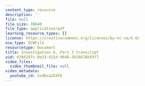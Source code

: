 ```yaml
---
content_type: resource
description: ''
file: null
file_size: 30640
file_type: application/pdf
learning_resource_types: []
license: https://creativecommons.org/licenses/by-nc-sa/4.0/
ocw_type: OCWFile
resourcetype: Document
title: Investigation 6, Part 3 transcript
uid: 0394197c-8e33-421d-9648-3916678b93f7
video_files:
  video_thumbnail_file: null
video_metadata:
  youtube_id: Sx4Bva2GXFE
---
```

